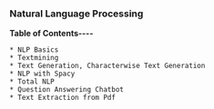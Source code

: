 ### **Natural Language Processing**
**Table of Contents----**
```
* NLP Basics
* Textmining
* Text Generation, Characterwise Text Generation
* NLP with Spacy
* Total NLP
* Question Answering Chatbot
* Text Extraction from Pdf
```